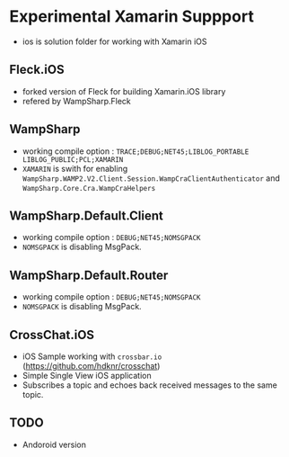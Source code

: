 # Experimental Xamarin Suppport

- ios is solution folder for working with Xamarin iOS

## Fleck.iOS

- forked version of Fleck for building Xamarin.iOS library
- refered by WampSharp.Fleck

## WampSharp

- working compile option : `TRACE;DEBUG;NET45;LIBLOG_PORTABLE LIBLOG_PUBLIC;PCL;XAMARIN` 
- `XAMARIN` is swith for enabling `WampSharp.WAMP2.V2.Client.Session.WampCraClientAuthenticator` 
  and `WampSharp.Core.Cra.WampCraHelpers`


## WampSharp.Default.Client

- working compile option :  `DEBUG;NET45;NOMSGPACK`
- `NOMSGPACK` is disabling MsgPack.


## WampSharp.Default.Router

- working compile option :  `DEBUG;NET45;NOMSGPACK`
- `NOMSGPACK` is disabling MsgPack.

## CrossChat.iOS

- iOS Sample working with `crossbar.io` (https://github.com/hdknr/crosschat)
- Simple Single View iOS application
- Subscribes a topic and echoes back received messages to the same topic.

## TODO

- Andoroid version
